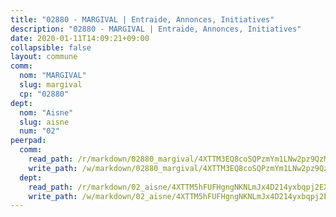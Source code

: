 ```yaml
---
title: "02880 - MARGIVAL | Entraide, Annonces, Initiatives"
description: "02880 - MARGIVAL | Entraide, Annonces, Initiatives"
date: 2020-01-11T14:09:21+09:00
collapsible: false
layout: commune
comm:
  nom: "MARGIVAL"
  slug: margival
  cp: "02880"
dept:
  nom: "Aisne"
  slug: aisne
  num: "02"
peerpad:
  comm:
    read_path: /r/markdown/02880_margival/4XTTM3EQ8coSQPzmYm1LNw2pz9QzMydPtNxZdWWG4X1B7Fgf5
    write_path: /w/markdown/02880_margival/4XTTM3EQ8coSQPzmYm1LNw2pz9QzMydPtNxZdWWG4X1B7Fgf5-K3TgUSYa4q3JJNaMmPGQGL5EZB2WfSoaeCbGRFiM1imJcLRteg13TTh9AZsvQRBRfJFwheym2yETR5UcApVLcBomQSUa4SvBfuWjYstpMfTaM1AzRR1NVPG7vQJjDFHxYjo55vps
  dept:
    read_path: /r/markdown/02_aisne/4XTTM5hFUFHgngNKNLmJx4D214yxbqpj2EXK5CBjZ5LZF3zAf
    write_path: /w/markdown/02_aisne/4XTTM5hFUFHgngNKNLmJx4D214yxbqpj2EXK5CBjZ5LZF3zAf-K3TgUfAP6D753WPagZBnpcFgyCUpnZXNhrQsKU6J8qon6wxmFCHD5kB3GMzCYyJmAGHN58p9qgKDhnEgSAuHEK3wjVXSJoUkHyn6Vb7T2aNZ2y6ez5BMkQCEQxoUkfyK9J3TXU3M
---
```


